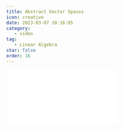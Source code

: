 ```yaml
---
title: Abstract Vector Spaces
icon: creative
date: 2023-03-07 10:16:05
category:
   - video
tag:
   - Linear Algebra
star: false
order: 16
---
```



<div class="video-container">
  <iframe src="//player.bilibili.com/player.html?aid=483115509&bvid=BV1bT411e7Cv&cid=1073141091&page=16" scrolling="no" border="0" frameborder="no" framespacing="0" allowfullscreen="true"> </iframe>
</div>

